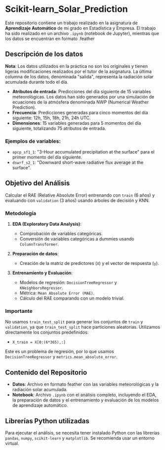 # Scikit-learn_Solar_Prediction

Este repositorio contiene un trabajo realizado en la asignatura de **Aprendizaje Automático** de mi grado en Estadística y Empresa. El trabajo ha sido realizado en un archivo `.ipynb` (notebook de Jupyter), mientras que los datos se encuentran en formato .feather


## Descripción de los datos

**Nota**: Los datos utilizados en la práctica no son los originales y tienen ligeras modificaciones realizados por el tutor de la asignatura. La última columna de los datos, denominada "salida", representa la radiación solar acumulada durante todo el día.
- **Atributos de entrada**: Predicciones del día siguiente de 15 variables meteorológicas. Los datos han sido generados por una simulación de ecuaciones de la atmósfera denominada NWP (Numerical Weather Prediction).
- **Frecuencia**: Predicciones generadas para cinco momentos del día siguiente: 12h, 15h, 18h, 21h, 24h UTC.
- **Dimensiones**: 15 variables generadas para 5 momentos del día siguiente, totalizando 75 atributos de entrada.

### Ejemplos de variables:
- `apcp_sf1_1`: "3-Hour accumulated precipitation at the surface" para el primer momento del día siguiente.
- `dswrf_s2_1`: "Downward short-wave radiative flux average at the surface".

## Objetivo del Análisis

Calcular el RAE (Relative Absolute Error) entrenando con `train` (6 años) y evaluando con `validation` (3 años) usando árboles de decisión y KNN.

### Metodología

1. **EDA (Exploratory Data Analysis)**:
   - Comprobación de variables categóricas.
   - Conversión de variables categóricas a dummies usando `ColumnTransformer`.

2. **Preparación de datos**:
   - Creación de la matriz de predictores (`X`) y el vector de respuesta (`y`).

3. **Entrenamiento y Evaluación**:
   - Modelos de regresión: `DecisionTreeRegressor` y `KNeighborsRegressor`.
   - Métrica: `Mean Absolute Error (MAE)`.
   - Cálculo del RAE comparando con un modelo trivial.

### Importante

No usamos `train_test_split` para generar los conjuntos de `train` y `validation`, ya que `train_test_split` hace particiones aleatorias. Utilizamos directamente los conjuntos predefinidos:
- `X_train = X[0:(6*365),:]`

Este es un problema de regresión, por lo que usamos `DecisionTreeRegressor` y `metrics.mean_absolute_error`.

## Contenido del Repositorio

- **Datos**: Archivo en formato feather con las variables meteorológicas y la radiación solar acumulada.
- **Notebook**: Archivo `.ipynb` con el análisis completo, incluyendo el EDA, la preparación de datos y el entrenamiento y evaluación de los modelos de aprendizaje automático.

## Librerías Python utilizadas

Para ejecutar el análisis, se necesita tener instalado Python con las librerías `pandas`, `numpy`, `scikit-learn` y `matplotlib`. Se recomienda usar un entorno virtual.


